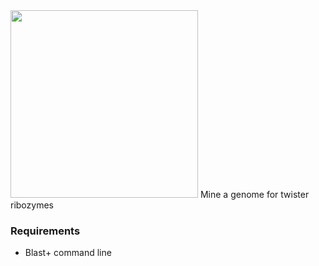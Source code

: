 <img src="https://github.com/Kobie-Kirven/mineTwister/static/logo.png" width="300">
Mine a genome for twister ribozymes


### Requirements
- Blast+ command line